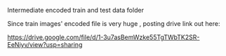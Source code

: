Intermediate encoded train and test data folder


Since train images' encoded file is very huge , posting drive link out here:

https://drive.google.com/file/d/1-3u7asBemWzke55TgTWbTK2SR-EeNiyv/view?usp=sharing
